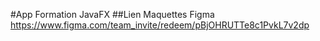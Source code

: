 #App Formation JavaFX
##Lien Maquettes Figma
https://www.figma.com/team_invite/redeem/pBjOHRUTTe8c1PvkL7v2dp

